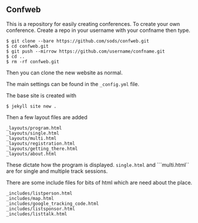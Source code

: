 Confweb
---

This is a repository for easily creating conferences. To create your own conference. Create a repo in your username with your confname then type.

```
$ git clone --bare https://github.com/sods/confweb.git
$ cd confweb.git
$ git push --mirrow https://github.com/username/confname.git
$ cd ..
$ rm -rf confweb.git
```

Then you can clone the new website as normal.

The main settings can be found in the ```_config.yml``` file.

The base site is created with

```
$ jekyll site new .
```

Then a few layout files are added

```
_layouts/program.html
_layouts/single.html
_layouts/multi.html
_layouts/registration.html
_layouts/getting_there.html
_layouts/about.html
```

These dictate how the program is displayed. ```single.html``` and ```multi.html`` are for single and multiple track sessions. 

There are some include files for bits of html which are need about the place.

```
_includes/listperson.html
_includes/map.html
_includes/google_tracking_code.html
_includes/listsponsor.html
_includes/listtalk.html
```
